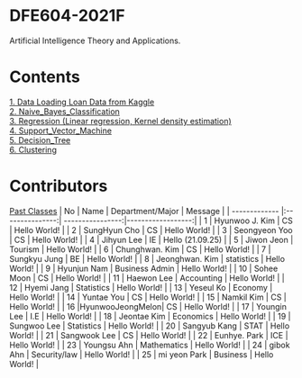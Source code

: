 # DFE604-2021F
Artificial Intelligence Theory and Applications.

# Contents
[1. Data Loading Loan Data from Kaggle](https://github.com/mlvlab/DFE604-2020F/blob/master/1_Data_Loading_Loan_Data_from_Kaggle.ipynb)  
[2. Naive_Bayes_Classification](https://github.com/mlvlab/DFE604-2020F/blob/master/2_Naive_Bayes_Classification.ipynb)  
[3. Regression (Linear regression, Kernel density estimation)](https://github.com/mlvlab/DFE604-2020F/blob/master/3_Regression.ipynb)  
[4. Support_Vector_Machine](https://github.com/mlvlab/DFE604-2020F/blob/master/4_Support_Vector_Machine.ipynb)   
[5. Decision_Tree](https://github.com/mlvlab/DFE604-2020F/blob/master/5_Decision_Tree.ipynb)  
[6. Clustering](https://github.com/mlvlab/DFE604-2020F/blob/master/6_Clustering.ipynb)  




# Contributors 
[Past Classes](https://github.com/mlvlab/DFE604-2020F/blob/master/PastClasses.md)
| No            | Name            | Department/Major | Message           |
| ------------- |:---------------:| ----------------:|------------------:|
| 1             | Hyunwoo J. Kim  | CS               | Hello World!      |
| 2             | SungHyun Cho    | CS               | Hello World!      |
| 3         		| Seongyeon Yoo	  | CS		           | Hello World!	     |
| 4             | Jihyun Lee      | IE               | Hello (21.09.25)  |
| 5             | Jiwon Jeon      | Tourism          | Hello World!      |
| 6             | Chunghwan. Kim  | CS               | Hello World!      |
| 7             | Sungkyu Jung    | BE               | Hello World!      |
| 8             | Jeonghwan. Kim  | statistics       | Hello World!      |
| 9             | Hyunjun Nam     | Business Admin   | Hello World!      |
| 10            | Sohee Moon      | CS               | Hello World!      |
| 11            | Haewon Lee	    | Accounting       | Hello World!      |
| 12            | Hyemi Jang      | Statistics       | Hello World!      |
| 13            | Yeseul Ko       | Economy          | Hello World!      |
| 14            | Yuntae You      | CS               | Hello World!      |
| 15            | Namkil Kim      | CS               | Hello World!      |
| 16            |HyunwooJeongMelon| CS               | Hello World!      |
| 17            | Youngin Lee     | I.E              | Hello World!      |
| 18            | Jeontae Kim     | Economics        | Hello World!      |
| 19            | Sungwoo Lee     | Statistics       | Hello World!      |
| 20            | Sangyub Kang    | STAT             | Hello World!      |
| 21            | Sangwook Lee    | CS               | Hello World!      |
| 22            | Eunhye. Park	  | ICE              | Hello World!      |
| 23            | Youngsu Ahn     | Mathematics      | Hello World!      |
| 24            | gibok Ahn       | Security/law     | Hello World!      |
| 25            | mi yeon Park    | Business         | Hello World!      |
